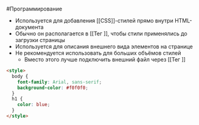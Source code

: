 #Программирование 
- Используется для добавления [[CSS]]-стилей прямо внутри HTML-документа
- Обычно он располагается в [[Тег <head>]], чтобы стили применялись до загрузки страницы
- Используется для описания внешнего вида элементов на странице
- Не рекомендуется использовать для больших объёмов стилей
	- Вместо этого лучше подключить внешний файл через [[Тег <link>]]
```html
<style>
  body {
    font-family: Arial, sans-serif;
    background-color: #f0f0f0;
  }
  h1 {
    color: blue;
  }
</style>
```